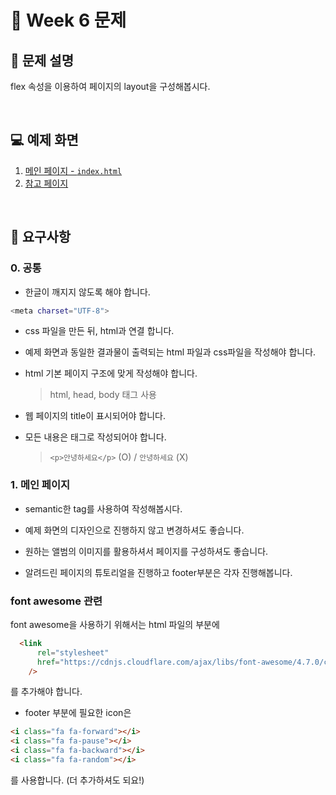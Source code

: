 # 🚀 Week 6 문제

## 🤔 문제 설명

flex 속성을 이용하여 페이지의 layout을 구성해봅시다.

<br>

## 💻 예제 화면

1. [메인 페이지 - `index.html`](http://output.jsbin.com/wubudog//)
2. [참고 페이지](http://output.jsbin.com/wubudog/)

<br>

## 📌 요구사항

### 0. 공통

- 한글이 깨지지 않도록 해야 합니다.

```sh
<meta charset="UTF-8">
```

- css 파일을 만든 뒤, html과 연결 합니다.

- 예제 화면과 동일한 결과물이 출력되는 html 파일과 css파일을 작성해야 합니다.
- html 기본 페이지 구조에 맞게 작성해야 합니다.
  > html, head, body 태그 사용
- 웹 페이지의 title이 표시되어야 합니다.
- 모든 내용은 태그로 작성되어야 합니다.
  > `<p>안녕하세요</p>` (O) / `안녕하세요` (X)

### 1. 메인 페이지

- semantic한 tag를 사용하여 작성해봅시다.
- 예제 화면의 디자인으로 진행하지 않고 변경하셔도 좋습니다.
- 원하는 앨범의 이미지를 활용하셔서 페이지를 구성하셔도 좋습니다.

- 알려드린 페이지의 튜토리얼을 진행하고 footer부분은 각자 진행해봅니다.

### font awesome 관련

font awesome을 사용하기 위해서는 html 파일의 <head> 부분에 
  
```html
  <link
      rel="stylesheet"
      href="https://cdnjs.cloudflare.com/ajax/libs/font-awesome/4.7.0/css/font-awesome.css"
    />
  ```
 를 추가해야 합니다.
 
 * footer 부분에 필요한 icon은
 ```html
<i class="fa fa-forward"></i>
<i class="fa fa-pause"></i>
<i class="fa fa-backward"></i>
<i class="fa fa-random"></i>
 ```
 를 사용합니다. (더 추가하셔도 되요!)
<br>
